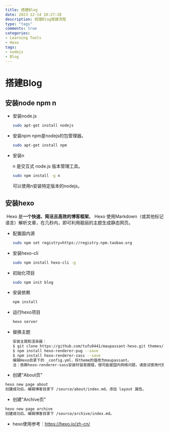 ```yaml
---
title: 搭建Blog
date: 2023-12-14 10:27:28
description: 梳理Blog搭建流程
type: "tags"
comments: true
categories:
- Learning Tools
- Hexo
tags:
- nodejs
- Blog
---
```


# 搭建Blog

## 安装node npm n

- 安装node.js

  ```bash
  sudo apt-get install nodejs
  ```

- 安装npm
  npm是nodejs的包管理器。
  
  ```bash
  sudo apt-get install npm
  ```

- 安装n

  n 是交互式 node.js 版本管理工具。

  ```bash
  sudo npm install -g n
  ```

  可以使用n安装特定版本的nodejs。
  

## 安装hexo

​		Hexo 是**一个快速、简洁且高效的博客框架**。 Hexo 使用Markdown（或其他标记语言）解析文章，在几秒内，即可利用靓丽的主题生成静态网页。

- 配置国内源

  ```bash
  sudo npm set registry=https://registry.npm.taobao.org
  ```

- 安装hexo-cli

  ``` bash
  sudo npm install hexo-cli -g
  ```

- 初始化项目

  ```bash
  sudo npm init blog
  ```

- 安装依赖

  ``` bash
  npm install
  ```

- 运行hexo项目

  ```bash
  hexo server
  ```

- 替换主题

  ```bash
  安装主题和渲染器：
  $ git clone https://github.com/tufu9441/maupassant-hexo.git themes/maupassant  
  $ npm install hexo-renderer-pug --save  
  $ npm install hexo-renderer-sass --save  
  编辑Hexo目录下的 _config.yml，将theme的值改为maupassant。
  注：依赖hexo-renderer-sass安装时容易报错，很可能是国内网络问题，请尝试使用代理或者切换至NPM的国内镜像源安装。
  ```

- 创建"About页"

```bash
hexo new page about
创建成功后，编辑博客目录下 /source/about/index.md，添加 layout 属性。
```
- 创建"Archive页"

```bash
hexo new page archive
创建成功后，编辑博客目录下 /source/archive/index.md。
```
- hexo使用参考：<https://hexo.io/zh-cn/>
